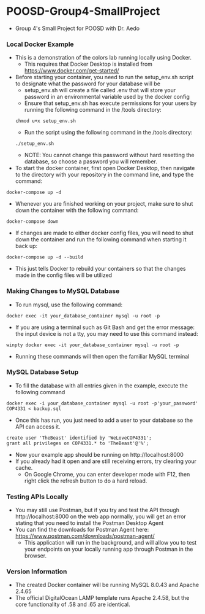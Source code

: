 # POOSD-Group4-SmallProject
- Group 4's Small Project for POOSD with Dr. Aedo
### Local Docker Example
- This is a demonstration of the colors lab running locally using Docker.
    - This requires that Docker Desktop is installed from https://www.docker.com/get-started/
- Before starting your container, you need to run the setup_env.sh script to designate what the password for your database will be
    - setup_env.sh will create a file called .env that will store your password in an environmental variable used by the docker config
    - Ensure that setup_env.sh has execute permissions for your users by running the following command in the /tools directory: 
    ```
    chmod u+x setup_env.sh
    ```
    - Run the script using the following command in the /tools directory:
    ```
    ./setup_env.sh
    ```
    - NOTE: You cannot change this password without hard resetting the database, so choose a password you will remember.
- To start the docker container, first open Docker Desktop, then navigate to the directory with your repository in the command line, and type the command:
```
docker-compose up -d
```
- Whenever you are finished working on your project, make sure to shut down the container with the following command:
```
docker-compose down
```
- If changes are made to either docker config files, you will need to shut down the container and run the following command when starting it back up:
```
docker-compose up -d --build
```
- This just tells Docker to rebuild your containers so that the changes made in the config files will be utilized
### Making Changes to MySQL Database
- To run mysql, use the following command:
```
docker exec -it your_database_container mysql -u root -p
```
- If you are using a terminal such as Git Bash and get the error message: the input device is not a tty, you may need to use this command instead:
```
winpty docker exec -it your_database_container mysql -u root -p
```
- Running these commands will then open the familiar MySQL terminal
### MySQL Database Setup
- To fill the database with all entries given in the example, execute the following command
```
docker exec -i your_database_container mysql -u root -p'your_password' COP4331 < backup.sql
```
- Once this has run, you just need to add a user to your database so the API can access it.
```
create user 'TheBeast' identified by 'WeLoveCOP4331';
grant all privileges on COP4331.* to 'TheBeast'@'%';
```
- Now your example app should be running on http://localhost:8000
- If you already had it open and are still receiving errors, try clearing your cache.
    - On Google Chrome, you can enter developer mode with F12, then right click the refresh button to do a hard reload.
### Testing APIs Locally
- You may still use Postman, but if you try and test the API through http://localhost:8000 on the web app normally, you will get an error stating that you need to install the Postman Desktop Agent
- You can find the downloads for Postman Agent here: https://www.postman.com/downloads/postman-agent/
    - This application will run in the background, and will allow you to test your endpoints on your locally running app through Postman in the browser. 
### Version Information
- The created Docker container will be running MySQL 8.0.43 and Apache 2.4.65
- The official DigitalOcean LAMP template runs Apache 2.4.58, but the core functionality of .58 and .65 are identical.

